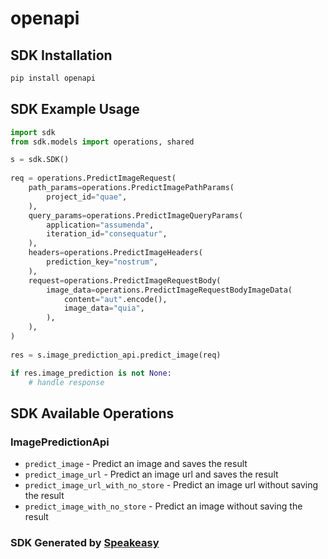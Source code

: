 # openapi

<!-- Start SDK Installation -->
## SDK Installation

```bash
pip install openapi
```
<!-- End SDK Installation -->

## SDK Example Usage
<!-- Start SDK Example Usage -->
```python
import sdk
from sdk.models import operations, shared

s = sdk.SDK()
    
req = operations.PredictImageRequest(
    path_params=operations.PredictImagePathParams(
        project_id="quae",
    ),
    query_params=operations.PredictImageQueryParams(
        application="assumenda",
        iteration_id="consequatur",
    ),
    headers=operations.PredictImageHeaders(
        prediction_key="nostrum",
    ),
    request=operations.PredictImageRequestBody(
        image_data=operations.PredictImageRequestBodyImageData(
            content="aut".encode(),
            image_data="quia",
        ),
    ),
)
    
res = s.image_prediction_api.predict_image(req)

if res.image_prediction is not None:
    # handle response
```
<!-- End SDK Example Usage -->

<!-- Start SDK Available Operations -->
## SDK Available Operations

### ImagePredictionApi

* `predict_image` - Predict an image and saves the result
* `predict_image_url` - Predict an image url and saves the result
* `predict_image_url_with_no_store` - Predict an image url without saving the result
* `predict_image_with_no_store` - Predict an image without saving the result

<!-- End SDK Available Operations -->

### SDK Generated by [Speakeasy](https://docs.speakeasyapi.dev/docs/using-speakeasy/client-sdks)
